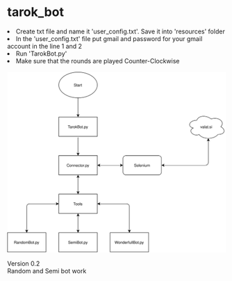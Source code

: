 # tarok_bot
<li>Create txt file and name it 'user_config.txt'. Save it into 'resources' folder</li>
<li>In the 'user_config.txt' file put gmail and password for your gmail account in the line 1 and 2</li>
<li>Run 'TarokBot.py'</li>
<li>Make sure that the rounds are played Counter-Clockwise</li>
<br/>
<img src="resources/TarokBot.svg" alt="shema">
<br/>
<p>Version 0.2<br/>Random and Semi bot work</p>